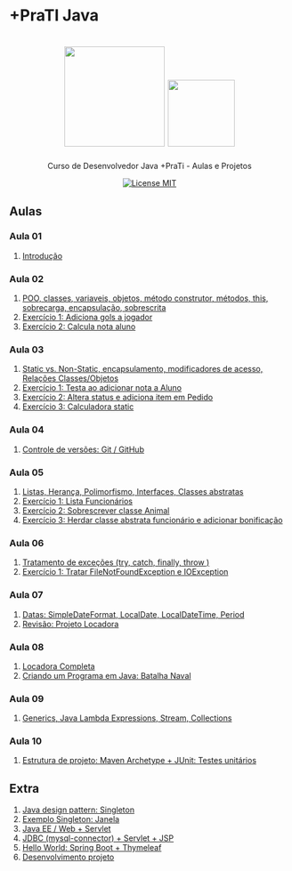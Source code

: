 # +PraTI Java

<h1 align="center">
  <img src="https://www.maisprati.com.br/wp-content/uploads/2020/06/logo_azul.png" width="180">
  <img src="https://cdn.iconscout.com/icon/free/png-256/java-43-569305.png" width="120">
</h1>

<p align="center">Curso de Desenvolvedor Java +PraTi - Aulas e Projetos</p>

<p align="center">
  <a href="https://opensource.org/licenses/MIT">
    <img src="https://img.shields.io/badge/License-MIT-blue.svg" alt="License MIT">
  </a>
</p>

## Aulas

### Aula 01

1. [Introdução](Aula_01/Aula1)

### Aula 02

1. [POO, classes, variaveis, objetos, método construtor, métodos, this, sobrecarga, encapsulação, sobrescrita ](Aula_02/Aula02)
2. [Exercício 1: Adiciona gols a jogador](Aula_02/Aula02_Exercicio1)
3. [Exercício 2: Calcula nota aluno](Aula_02/Aula02_Exercicio2)

### Aula 03

1. [Static vs. Non-Static, encapsulamento, modificadores de acesso, Relações Classes/Objetos](Aula_03/Aula03)
2. [Exercício 1: Testa ao adicionar nota a Aluno](Aula_03/Aula03_Exercicio1)
3. [Exercício 2: Altera status e adiciona item em Pedido](Aula_03/Aula03_Exercicio2)
4. [Exercício 3: Calculadora static](Aula_03/Aula03_Exercicio3)

### Aula 04

1. [Controle de versões: Git / GitHub](Aula_04_-_Git)

### Aula 05

1. [Listas, Herança, Polimorfismo, Interfaces, Classes abstratas](Aula_05\Aula05)
2. [Exercício 1: Lista Funcionários](Aula_05\Aula05_Exercicio1)
3. [Exercício 2: Sobrescrever classe Animal](Aula_05\Aula05_Exercicio2)
4. [Exercício 3: Herdar classe abstrata funcionário e adicionar bonificação](Aula_05\Aula05_Exercicio3)

### Aula 06

1. [Tratamento de exceções (try, catch, finally, throw )](Aula_06\Aula06)
2. [Exercício 1: Tratar FileNotFoundException e IOException](Aula_06\Aula06_Exercicio1)

### Aula 07

1. [Datas: SimpleDateFormat, LocalDate, LocalDateTime, Period](Aula_07\Aula07)
2. [Revisão: Projeto Locadora](Aula_07\Aula07_Revisao_Locadora) 



### Aula 08


1. [Locadora Completa](Aula_08\Aluguel-Carros-Aula-Completo)
2. [Criando um Programa em Java: Batalha Naval](Aula_08\Aula08_BatalhaNaval_Completo)

### Aula 09

1. [Generics, Java Lambda Expressions, Stream, Collections](Aula_09\Aula09)


### Aula 10

1. [Estrutura de projeto: Maven Archetype + JUnit: Testes unitários](Aula_10\Aula10_Maven_JUnit)


## Extra 

1. [Java design pattern: Singleton](Extra\java-design-pattern-singleton)
2. [Exemplo Singleton: Janela](Extra\singleton-example-janela)
3. [Java EE / Web + Servlet](Extra\FirstServlet)
4. [JDBC (mysql-connector) + Servlet + JSP](Extra\CRUD_Servlet)
5. [Hello World: Spring Boot + Thymeleaf](Extra\hellospringboot)
6. [Desenvolvimento projeto](Extra\Projeto)
























